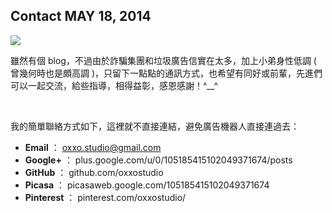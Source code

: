 <!-- @@master  = ../../_layout.html-->

<!-- @@block  =  jsBottom-->

<include src="../../_articles-js.html"></include>

<!-- @@close-->

<!-- @@block  =  css-->

<include src="../../_articles-css.html"></include>

<!-- @@close-->

<!-- @@block  =  articles-social-->

<include src="../../_articles-social.html"></include>

<!-- @@close-->

<!-- @@block  =  articles-footer-->

<include src="../../_articles.html"></include>

<!-- @@close-->

<!-- @@block  =  meta-->

<meta property="article:published_time" content="2014-05-18T22:25:00+01:00">

<meta name="keywords" content="oxxo,SVG,CSS,jQuery,網頁前端,UI,UX,視覺設計,網頁設計,設計,介面設計,創意,創作,攝影,web,前端技術,web design,design,web,ui design,frontend,css3">

<meta name="description" content="這是我的一點點通訊方式，也希望有同好或前輩，先進們可以一起交流，給些指導，相得益彰，感恩感謝！">

<meta itemprop="name" content="Contact - OXXO.STUDIO">

<meta itemprop="image" content="http://www.oxxostudio.tw/img/articles/201405/20140518_2_01.jpg">

<meta itemprop="description" content="這是我的一點點通訊方式，也希望有同好或前輩，先進們可以一起交流，給些指導，相得益彰，感恩感謝！">

<meta property="og:title" content="Contact - OXXO.STUDIO" >

<meta property="og:url" content="http://www.oxxostudio.tw/articles/201405/contact.html">

<meta property="og:image" content="http://www.oxxostudio.tw/img/articles/201405/20140518_2_01.jpg">

<meta property="og:description" content="這是我的一點點通訊方式，也希望有同好或前輩，先進們可以一起交流，給些指導，相得益彰，感恩感謝！" >

<title>Contact - OXXO.STUDIO</title>

<!-- @@close-->

<!-- @@block  =  articles-content-->

## Contact  <span class="article-date" tag="others">MAY 18, 2014</span>

<img src="/img/articles/201405/20140518_2_01.jpg" class="preview-img">

雖然有個 blog，不過由於詐騙集團和垃圾廣告信實在太多，加上小弟身性低調 ( 曾幾何時也是頗高調 )，只留下一點點的通訊方式，也希望有同好或前輩，先進們可以一起交流，給些指導，相得益彰，感恩感謝！^__^ 
  
<br/>

我的簡單聯絡方式如下，這裡就不直接連結，避免廣告機器人直接連過去：

- **Email** ： oxxo.studio@gmail.com
- **Google+** ： plus.google.com/u/0/105185415102049371674/posts
- **GitHub** ： github.com/oxxostudio
- **Picasa** ： picasaweb.google.com/105185415102049371674
- **Pinterest** ： pinterest.com/oxxostudio/

<!-- @@close-->
